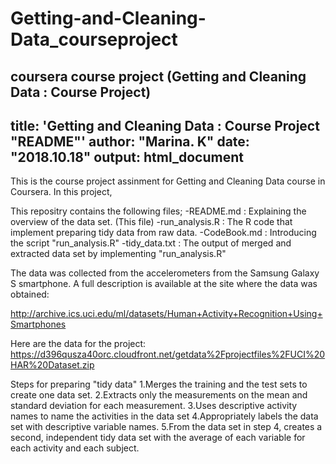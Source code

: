 # Getting-and-Cleaning-Data_courseproject
coursera course project (Getting and Cleaning Data : Course Project)
---
title: 'Getting and Cleaning Data : Course Project "README"'
author: "Marina. K"
date: "2018.10.18"
output: html_document
---

This is the course project assinment for Getting and Cleaning Data course in Coursera.
In this project, 

This repositry contains the following files;
    -README.md : Explaining the overview of the data set. (This file)
    -run_analysis.R : The R code that implement preparing tidy data from raw data.
    -CodeBook.md : Introducing the script "run_analysis.R"
    -tidy_data.txt : The output of merged and extracted data set by implementing "run_analysis.R"

The data was collected from the accelerometers from the Samsung Galaxy S smartphone.
A full description is available at the site where the data was obtained:

http://archive.ics.uci.edu/ml/datasets/Human+Activity+Recognition+Using+Smartphones

Here are the data for the project:
https://d396qusza40orc.cloudfront.net/getdata%2Fprojectfiles%2FUCI%20HAR%20Dataset.zip

Steps for preparing "tidy data"
1.Merges the training and the test sets to create one data set.
2.Extracts only the measurements on the mean and standard deviation for each measurement.
3.Uses descriptive activity names to name the activities in the data set
4.Appropriately labels the data set with descriptive variable names.
5.From the data set in step 4, creates a second, independent tidy data set with the average of each variable for each activity and each subject.

